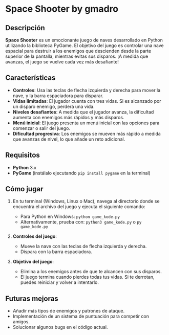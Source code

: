 # Space Shooter by gmadro

## Descripción
**Space Shooter** es un emocionante juego de naves desarrollado en Python utilizando la biblioteca PyGame. El objetivo del juego es controlar una nave espacial para destruir a los enemigos que descienden desde la parte superior de la pantalla, mientras evitas sus disparos. ¡A medida que avanzas, el juego se vuelve cada vez más desafiante!

## Características
- **Controles**: Usa las teclas de flecha izquierda y derecha para mover la nave, y la barra espaciadora para disparar.
- **Vidas limitadas**: El jugador cuenta con tres vidas. Si es alcanzado por un disparo enemigo, perderá una vida.
- **Niveles desafiantes**: A medida que el jugador avanza, la dificultad aumenta con enemigos más rápidos y más disparos.
- **Menú inicial**: El juego presenta un menú inicial con las opciones para comenzar o salir del juego.
- **Dificultad progresiva**: Los enemigos se mueven más rápido a medida que avanzas de nivel, lo que añade un reto adicional.

## Requisitos
- **Python** 3.x
- **PyGame** (instálalo ejecutando `pip install pygame` en la terminal)

## Cómo jugar

1. En tu terminal (Windows, Linux o Mac), navega al directorio donde se encuentra el archivo del juego y ejecuta el siguiente comando:
    - Para Python en Windows: `python game_kode.py`
    - Alternativamente, prueba con: `python3 game_kode.py` o `py game_kode.py`
    
2. **Controles del juego**:
    - Mueve la nave con las teclas de flecha izquierda y derecha.
    - Dispara con la barra espaciadora.

3. **Objetivo del juego**:
    - Elimina a los enemigos antes de que te alcancen con sus disparos.
    - El juego termina cuando pierdes todas tus vidas. Si te derrotan, puedes reiniciar y volver a intentarlo.

## Futuras mejoras
- Añadir más tipos de enemigos y patrones de ataque.
- Implementación de un sistema de puntuación para competir con amigos.
- Solucionar algunos bugs en el código actual.


